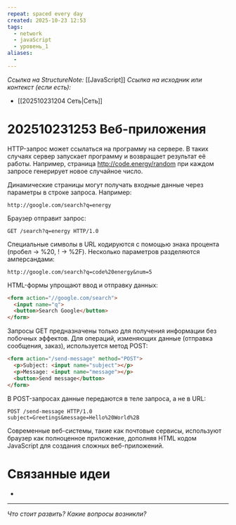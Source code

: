 ```yaml
---
repeat: spaced every day
created: 2025-10-23 12:53
tags:
  - network
  - javaScript
  - уровень_1
aliases:
  -
---
```

*Ссылка на StructureNote:* [[JavaScript]]
*Ссылка на исходник или контекст (если есть):*
- [[202510231204 Сеть|Сеть]]

# 202510231253 Веб-приложения

HTTP-запрос может ссылаться на программу на сервере. В таких случаях сервер запускает программу и возвращает результат её работы. Например, страница http://code.energy/random при каждом запросе генерирует новое случайное число.

Динамические страницы могут получать входные данные через параметры в строке запроса. Например:

```
http://google.com/search?q=energy
```

Браузер отправит запрос:

```
GET /search?q=energy HTTP/1.0
```

Специальные символы в URL кодируются с помощью знака процента (пробел → %20, ! → %2F). Несколько параметров разделяются амперсандами:

```
http://google.com/search?q=code%20energy&num=5
```

HTML-формы упрощают ввод и отправку данных:

```html
<form action="//google.com/search">
  <input name="q">
  <button>Search Google</button>
</form>
```

Запросы GET предназначены только для получения информации без побочных эффектов. Для операций, изменяющих данные (отправка сообщения, заказ), используется метод POST:

```html
<form action="/send-message" method="POST">
  <p>Subject: <input name="subject"></p>
  <p>Message: <input name="message"></p>
  <button>Send message</button>
</form>
```

В POST-запросах данные передаются в теле запроса, а не в URL:

```
POST /send-message HTTP/1.0
subject=Greetings&message=Hello%20World%2B
```

Современные веб-системы, такие как почтовые сервисы, используют браузер как полноценное приложение, дополняя HTML кодом JavaScript для создания сложных веб-приложений.

# Связанные идеи

- 

---

*Что стоит развить? Какие вопросы возникли?*

